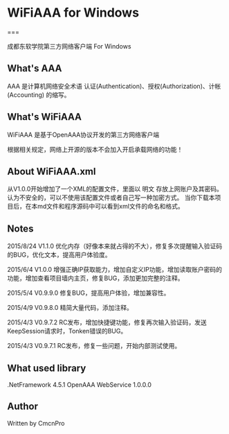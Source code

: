 # WiFiAAA for Windows
===

成都东软学院第三方网络客户端 For Windows

## What's AAA

AAA 是计算机网络安全术语 认证(Authentication)、授权(Authorization)、计帐(Accounting) 的缩写。

## What's WiFiAAA

WiFiAAA 是基于OpenAAA协议开发的第三方网络客户端

根据相关规定，网络上开源的版本不会加入开启承载网络的功能！

## About WiFiAAA.xml
从V1.0.0开始增加了一个XML的配置文件，里面以 明文 存放上网账户及其密码。
认为不安全的，可以不使用该配置文件或者自己写一种加密方式。
当你下载本项目后，在本md文件和程序源码中可以看到xml文件的命名和格式。
<config>
	<UserID></UserID>
	<UserPW></UserPW>
</config>

## Notes
2015/8/24 V1.1.0 优化内存（好像本来就占得的不大），修复多次提醒输入验证码的BUG，优化文本，提高用户体验度。

2015/6/4 V1.0.0 增强正确IP获取能力，增加自定义IP功能，增加读取账户密码的功能，增加查看项目墙内主页，修复BUG，添加更加完整的注释。

2015/5/4 V0.9.9.0 修复BUG，提高用户体验，增加兼容性。

2015/4/9 V0.9.8.0 精简大量代码，添加注释。

2015/4/3 V0.9.7.2 RC发布，增加快捷键功能，修复再次输入验证码，发送KeepSession请求时，Tonken错误的BUG。

2015/4/3 V0.9.7.1 RC发布，修复一些问题，开始内部测试使用。

## What used library

.NetFramework 4.5.1 	OpenAAA WebService 1.0.0.0

## Author

Written by CmcnPro
